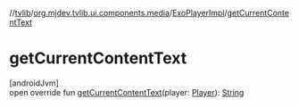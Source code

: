 //[tvlib](../../../index.md)/[org.mjdev.tvlib.ui.components.media](../index.md)/[ExoPlayerImpl](index.md)/[getCurrentContentText](get-current-content-text.md)

# getCurrentContentText

[androidJvm]\
open override fun [getCurrentContentText](get-current-content-text.md)(player: [Player](https://developer.android.com/reference/kotlin/androidx/media3/common/Player.html)): [String](https://kotlinlang.org/api/latest/jvm/stdlib/kotlin/-string/index.html)
